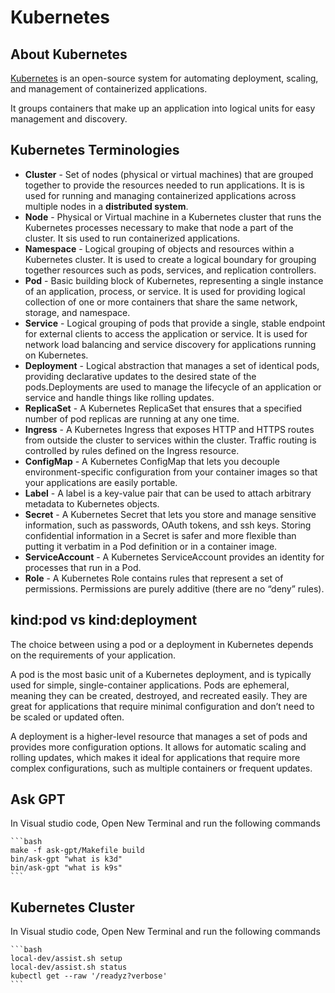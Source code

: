 # Kubernetes

## About Kubernetes

[Kubernetes][k8s_docs] is an open-source system for automating deployment, scaling, and management of containerized applications. 

It groups containers that make up an application into logical units for easy management and discovery.


## Kubernetes Terminologies

- **Cluster** - Set of nodes (physical or virtual machines) that are grouped together to provide the resources needed to run applications. It is is used for running and managing containerized applications across multiple nodes in a **distributed system**.
- **Node** - Physical or Virtual machine in a Kubernetes cluster that runs the Kubernetes processes necessary to make that node a part of the cluster. It sis used to run containerized applications.
- **Namespace** - Logical grouping of objects and resources within a Kubernetes cluster. It is used to create a logical boundary for grouping together resources such as pods, services, and replication controllers.
- **Pod** -  Basic building block of Kubernetes, representing a single instance of an application, process, or service. It is used for providing logical collection of one or more containers that share the same network, storage, and namespace.
- **Service** - Logical grouping of pods that provide a single, stable endpoint for external clients to access the application or service. It is used for network load balancing and service discovery for applications running on Kubernetes.
- **Deployment** -  Logical abstraction that manages a set of identical pods, providing declarative updates to the desired state of the pods.Deployments are used to manage the lifecycle of an application or service and handle things like rolling updates.
- **ReplicaSet** - A Kubernetes ReplicaSet that ensures that a specified number of pod replicas are running at any one time.
- **Ingress** - A Kubernetes Ingress that exposes HTTP and HTTPS routes from outside the cluster to services within the cluster. Traffic routing is controlled by rules defined on the Ingress resource.
- **ConfigMap** - A Kubernetes ConfigMap that lets you decouple environment-specific configuration from your container images so that your applications are easily portable.
- **Label** -  A label is a key-value pair that can be used to attach arbitrary metadata to Kubernetes objects. 
- **Secret** - A Kubernetes Secret that lets you store and manage sensitive information, such as passwords, OAuth tokens, and ssh keys. Storing confidential information in a Secret is safer and more flexible than putting it verbatim in a Pod definition or in a container image.
- **ServiceAccount** - A Kubernetes ServiceAccount provides an identity for processes that run in a Pod.
- **Role** - A Kubernetes Role contains rules that represent a set of permissions. Permissions are purely additive (there are no “deny” rules).

## kind:pod vs kind:deployment 

The choice between using a pod or a deployment in Kubernetes depends on the requirements of your application.

A pod is the most basic unit of a Kubernetes deployment, and is typically used for simple, single-container applications. Pods are ephemeral, meaning they can be created, destroyed, and recreated easily. They are great for applications that require minimal configuration and don’t need to be scaled or updated often.

A deployment is a higher-level resource that manages a set of pods and provides more configuration options. It allows for automatic scaling and rolling updates, which makes it ideal for applications that require more complex configurations, such as multiple containers or frequent updates.

## Ask GPT

In Visual studio code, Open New Terminal and run the following commands

    ```bash
    make -f ask-gpt/Makefile build
    bin/ask-gpt "what is k3d" 
    bin/ask-gpt "what is k9s" 
    ```

## Kubernetes Cluster

In Visual studio code, Open New Terminal and run the following commands

    ```bash
    local-dev/assist.sh setup
    local-dev/assist.sh status
    kubectl get --raw '/readyz?verbose'
    ```

[k8s_docs]: https://kubernetes.io/docs/home/